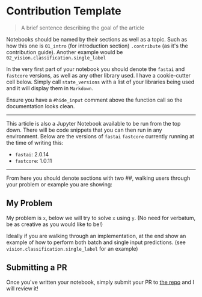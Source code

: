 # Contribution Template
> A brief sentence describing the goal of the article


Notebooks should be named by their sections as well as a topic. Such as how this one is `01_intro` (for introduction section) `.contribute` (as it's the contribution guide). Another example would be `02_vision.classification.single_label`

In the very first part of your notebook you should denote the `fastai` and `fastcore` versions, as well as any other library used. I have a cookie-cutter cell below. Simply call `state_versions` with a list of your libraries being used and it will display them in `Markdown`. 

Ensure you have a `#hide_input` comment above the function call so the documentation looks clean.




---
This article is also a Jupyter Notebook available to be run from the top down. There will be code snippets that you can then run in any environment. Below are the versions of `fastai`  `fastcore`  currently running at the time of writing this:
* `fastai`: 2.0.14 
* `fastcore`: 1.0.11 
---



From here you should denote sections with two ##, walking users through your problem or example you are showing:

## My Problem

My problem is `x`, below we will try to solve `x` using `y`. (No need for verbatum, be as creative as you would like to be!)

Ideally if you are walking through an implementation, at the end show an example of how to perform both batch and single input predictions. (see `vision.classification.single_label` for an example)

## Submitting a PR

Once you've written your notebook, simply submit your PR to [the repo](https://github.com/walkwithfastai/walkwithfastai.github.io) and I will review it!
